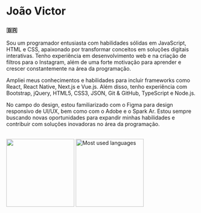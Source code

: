 # João Victor
<h3>🇧🇷</h3>
Sou um programador entusiasta com habilidades sólidas em JavaScript, HTML e CSS, apaixonado por transformar conceitos em soluções digitais interativas. Tenho experiência em desenvolvimento web e na criação de filtros para o Instagram, além de uma forte motivação para aprender e crescer constantemente na área da programação.

Ampliei meus conhecimentos e habilidades para incluir frameworks como React, React Native, Next.js e Vue.js. Além disso, tenho experiência com Bootstrap, jQuery, HTML5, CSS3, JSON, Git & GitHub, TypeScript e Node.js.

No campo do design, estou familiarizado com o Figma para design responsivo de UI/UX, bem como com o Adobe e o Spark Ar. Estou sempre buscando novas oportunidades para expandir minhas habilidades e contribuir com soluções inovadoras no área da programação.

<br>

<div>
   <img loading="lazy" height="180em" src="https://github-readme-stats.vercel.app/api?username=joaoxmb&show_icons=true&theme=transparent">
   <img loading="lazy" height="180em" src="https://github-readme-stats.vercel.app/api/top-langs/?username=joaoxmb&layout=compact&langs_count=7&theme=transparent&title_color=4a86d1"  alt="Most used languages">
</div>
